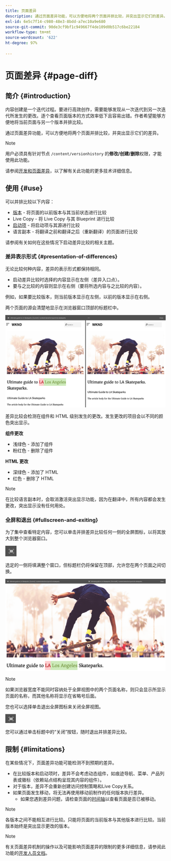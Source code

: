 ```yaml
---
title: 页面差异
description: 通过页面差异功能，可以方便地将两个页面并排比较，并突出显示它们的差异。
exl-id: 6e5c7f14-c980-48e3-8bdd-a7ec10a9e680
source-git-commit: 90de3cf9bf1c949667f4de109d0b517c6be22184
workflow-type: tm+mt
source-wordcount: '622'
ht-degree: 97%

---
```


# 页面差异 {#page-diff}

## 简介 {#introduction}

内容创建是一个迭代过程。要进行高效创作，需要能够发现从一次迭代到另一次迭代所发生的更改。逐个查看页面版本的方式效率低下且容易出错。作者希望能够方便地将当前页面与另一个版本并排比较。

通过页面差异功能，可以方便地将两个页面并排比较，并突出显示它们的差异。

>[!NOTE]
>
>用户必须具有针对节点 `/content/versionhistory` 的&#x200B;**修改/创建/删除**&#x200B;权限，才能使用此功能。
>
>请参阅[开发和页面差异](/help/implementing/developing/introduction/page-diff.md#operation-details)，以了解有关此功能的更多技术详细信息。

## 使用 {#use}

可以并排比较以下内容：

* [版本](/help/sites-cloud/authoring/features/page-versions.md#comparing-a-version-with-current-page) - 将页面的以前版本与其当前状态进行比较
* [](/help/sites-cloud/administering/msm/creating-live-copies.md#comparing-a-live-copy-page-with-a-blueprint-page)Live Copy - 将 Live Copy 与其 Blueprint 进行比较
* [启动项](/help/sites-cloud/authoring/launches/editing.md#comparing-a-launch-page-to-its-source-page) - 将启动项与其源进行比较
* [](/help/sites-cloud/administering/translation/managing-projects.md#comparing-language-copies)语言副本 - 将翻译之前和翻译之后（重新翻译）的页面进行比较

请参阅有关如何在这些情况下启动差异比较的相关主题。

### 差异表示形式 {#presentation-of-differences}

无论比较何种内容，差异的表示形式都保持相同。

* 启动差异比较时选择的内容显示在左侧（差异入口点）。
* 要与之比较的内容则显示在右侧（要将所选内容与之比较的内容）。

例如，如果要比较版本，则当前版本显示在左侧，以前的版本显示在右侧。

两个页面的源会清楚地显示在浏览器窗口顶部的标题栏中。

![版本并排视图](/help/sites-cloud/authoring/assets/versions-side-by-side.png)

差异比较会检测在组件和 HTML 级别发生的更改。发生更改的项目会以不同的颜色突出显示。

**组件更改**

* 浅绿色 - 添加了组件
* 粉红色 - 删除了组件

**HTML 更改**

* 深绿色 - 添加了 HTML
* 红色 - 删除了 HTML

>[!NOTE]
>
>在比较语言副本时，会取消激活突出显示功能，因为在翻译中，所有内容都会发生更改，突出显示没有任何用处。

### 全屏和退出 {#fullscreen-and-exiting}

为了集中查看特定内容，您可以单击并排差异比较任何一侧的全屏图标，以将其放大到整个浏览器窗口。

![全屏按钮](/help/sites-cloud/authoring/assets/versions-full-screen.png)

选定的一侧将填满整个窗口，但标题栏仍将保留在顶部，允许您在两个页面之间切换。

![全屏模式](/help/sites-cloud/authoring/assets/versions-full-screen-mode.png)

>[!NOTE]
>
>如果浏览器宽度不能同时容纳处于全屏视图中的两个页面名称，则只会显示所显示页面的名称，而其他名称将显示在省略号后面。

您也可以选择单击退出全屏图标来关闭全屏视图。

![退出全屏模式](/help/sites-cloud/authoring/assets/versions-exit-full-screen.png)

您可以通过单击标题中的“关闭”按钮，随时退出并排差异比较。

## 限制 {#limitations}

在某些情况下，页面差异功能可能检测不到预期的差异。

* 在比较版本和启动项时，差异不会考虑动态组件，如痕迹导航、菜单、产品列表或徽标（依赖站点结构呈现其内容的组件）。
* 对于版本，差异不会重新创建访问控制策略和Live Copy关系。
* 如果页面发生移动，将无法再使用移动前制作的任何版本执行差异。
   * 如果您遇到差异问题，请检查页面的[时间轴](/help/sites-cloud/authoring/getting-started/basic-handling.md#timeline)以查看页面是否已被移动。

>[!NOTE]
>
>各版本之间不能相互进行比较。只能将页面的当前版本与其他版本进行比较。当前版本始终是突出显示更改的版本。

>[!NOTE]
>
>有关页面差异机制的操作以及可能影响页面差异的限制的更多详细信息，请参阅此功能的[开发人员文档](/help/implementing/developing/introduction/page-diff.md)。

